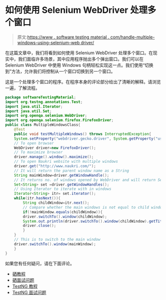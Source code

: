 # 如何使用 Selenium WebDriver 处理多个窗口

> 原文:[https://www . software testing material . com/handle-multiple-windows-using-selenium-web driver/](https://www.softwaretestingmaterial.com/handle-multiple-windows-using-selenium-webdriver/)

在这篇文章中，我们将看到如何使用 Selenium WebDriver 处理多个窗口。在现实中，我们面临许多场景，其中应用程序抛出多个弹出窗口。我们可以在 Selenium WebDriver 中使用 Windows 句柄轻松实现这一点。我们使用“切换到”方法，允许我们将控制从一个窗口切换到另一个窗口。

这是一个处理多个窗口的程序。在程序本身的评论部分给出了清晰的解释。请浏览一遍，了解流程。

```java
package softwareTestingMaterial;
import org.testng.annotations.Test;
import java.util.Iterator;
import java.util.Set;
import org.openqa.selenium.WebDriver;
import org.openqa.selenium.firefox.FirefoxDriver;
public class MultipleWindowsClass{
	@Test
	public void testMultipleWindows() throws InterruptedException{
	System.setProperty("webdriver.gecko.driver", System.getProperty("user.dir")+"\\src\\test\\java\\drivers\\geckodriver.exe");
	// To open browser
	WebDriver driver=new FirefoxDriver();
	// To maximize browser
	driver.manage().window().maximize();
	// To open Naukri website with multiple windows
	driver.get("http://www.naukri.com/");
	// It will return the parent window name as a String
	String mainWindow=driver.getWindowHandle();
	// It returns no. of windows opened by WebDriver and will return Set of Strings
	Set<String> set =driver.getWindowHandles();
	// Using Iterator to iterate with in windows
	Iterator<String> itr= set.iterator();
	while(itr.hasNext()){
		String childWindow=itr.next();
	   	// Compare whether the main windows is not equal to child window. If not equal, we will close.
		if(!mainWindow.equals(childWindow)){
		driver.switchTo().window(childWindow);
		System.out.println(driver.switchTo().window(childWindow).getTitle());
		driver.close();
		}
	}
	// This is to switch to the main window
	driver.switchTo().window(mainWindow);
	}
}
```

如果您有任何疑问，请在下面评论。

*   [硒教程](https://www.softwaretestingmaterial.com/selenium-tutorial/)
*   [硒面试问题](https://www.softwaretestingmaterial.com/selenium-interview-questions/)
*   [TestNG 教程](https://www.softwaretestingmaterial.com/testng-tutorial/)
*   [TestNG 面试问题](https://www.softwaretestingmaterial.com/testng-interview-questions/)